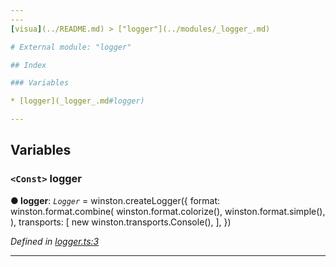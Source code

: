 ```yaml
---
---
[visua](../README.md) > ["logger"](../modules/_logger_.md)

# External module: "logger"

## Index

### Variables

* [logger](_logger_.md#logger)

---
```


## Variables

<a id="logger"></a>

### `<Const>` logger

**● logger**: *`Logger`* =  winston.createLogger({
    format: winston.format.combine(
        winston.format.colorize(),
        winston.format.simple(),
    ),
    transports: [
        new winston.transports.Console(),
    ],
})

*Defined in [logger.ts:3](https://github.com/umbopepato/visua/blob/221e6a0/src/logger.ts#L3)*

___

